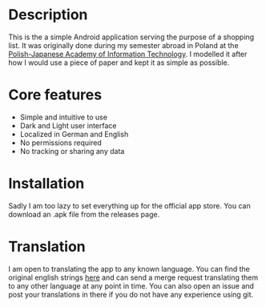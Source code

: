 # Description
This is the a simple Android application serving the purpose of a shopping list. It was originally done during my semester abroad in Poland at the [Polish-Japanese Academy of Information Technology](https://www.pja.edu.pl/en/). I modelled it after how I would use a piece of paper and kept it as simple as possible.

# Core features
- Simple and intuitive to use
- Dark and Light user interface
- Localized in German and English
- No permissions required
- No tracking or sharing any data

# Installation
Sadly I am too lazy to set everything up for the official app store. You can download an .apk file from the releases page.

# Translation
I am open to translating the app to any known language. You can find the original english strings [here](https://github.com/Abrynos/ShoppingList/blob/main/app/src/main/res/values/strings.xml) and can send a merge request translating them to any other language at any point in time. You can also open an issue and post your translations in there if you do not have any experience using git.

